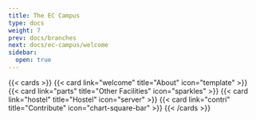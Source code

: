 ```yaml
---
title: The EC Campus
type: docs
weight: 7
prev: docs/branches
next: docs/ec-campus/welcome
sidebar:
  open: true
---
```


{{< cards >}}
  {{< card link="welcome" title="About" icon="template" >}}
  {{< card link="parts" title="Other Facilities" icon="sparkles" >}}
  {{< card link="hostel" title="Hostel" icon="server" >}}
  {{< card link="contri" title="Contribute" icon="chart-square-bar" >}}
{{< /cards >}}